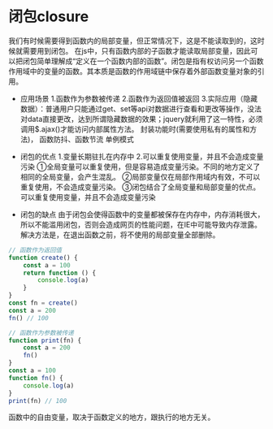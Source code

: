 # 闭包closure

我们有时候需要得到函数内的局部变量，但正常情况下，这是不能读取到的，这时候就需要用到闭包。
在js中，只有函数内部的子函数才能读取局部变量，因此可以把闭包简单理解成“定义在一个函数内部的函数”。闭包是指有权访问另一个函数作用域中的变量的函数。其本质是函数的作用域链中保存着外部函数变量对象的引用。

* 应用场景
1.函数作为参数被传递
2.函数作为返回值被返回
3.实际应用（隐藏数据）：普通用户只能通过get、set等api对数据进行查看和更改等操作，没法对data直接更改，达到所谓隐藏数据的效果；jquery就利用了这一特性，必须调用$.ajax()才能访问内部属性方法。
封装功能时(需要使用私有的属性和方法)，
函数防抖、函数节流
单例模式

* 闭包的优点
1.变量长期驻扎在内存中
2.可以重复使用变量，并且不会造成变量污染
①全局变量可以重复使用，但是容易造成变量污染。不同的地方定义了相同的全局变量，会产生混乱。
②局部变量仅在局部作用域内有效，不可以重复使用，不会造成变量污染。
③闭包结合了全局变量和局部变量的优点。可以重复使用变量，并且不会造成变量污染

* 闭包的缺点
由于闭包会使得函数中的变量都被保存在内存中，内存消耗很大，所以不能滥用闭包，否则会造成网页的性能问题，在IE中可能导致内存泄露。
解决方法是，在退出函数之前，将不使用的局部变量全部删除。

```js
// 函数作为返回值
function create() {
    const a = 100
    return function () {
        console.log(a)
    }
}
const fn = create()
const a = 200
fn() // 100

// 函数作为参数被传递
function print(fn) {
    const a = 200
    fn()
}
const a = 100
function fn() {
    console.log(a)
}
print(fn) // 100
```

函数中的自由变量，取决于函数定义的地方，跟执行的地方无关。
